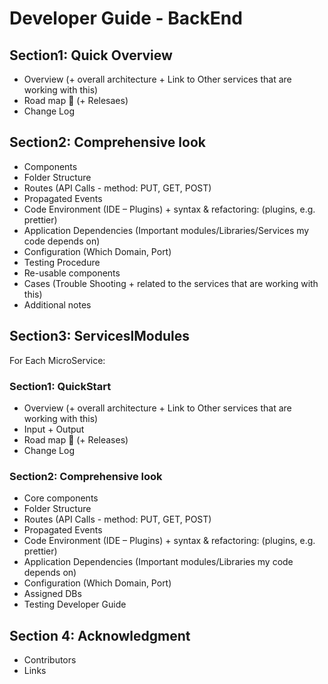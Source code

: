 # Developer Guide - BackEnd

## Section1: Quick Overview
- Overview (+ overall architecture + Link to Other services that are working with this)
- Road map 🚧 (+ Relesaes)
- Change Log

## Section2: Comprehensive look
- Components
- Folder Structure
- Routes (API Calls - method: PUT, GET, POST)
- Propagated Events
- Code Environment (IDE – Plugins) + syntax & refactoring: (plugins, e.g. prettier)
- Application Dependencies (Important modules/Libraries/Services my code depends on)
- Configuration (Which Domain, Port)
- Testing Procedure
- Re-usable components
- Cases (Trouble Shooting + related to the services that are working with this)
- Additional notes

## Section3: ServiceslModules
For Each MicroService:

### Section1: QuickStart
- Overview (+ overall architecture + Link to Other services that are working with this)
- Input + Output
- Road map 🚧 (+ Releases)
- Change Log

### Section2: Comprehensive look
- Core components
- Folder Structure
- Routes (API Calls - method: PUT, GET, POST)
- Propagated Events
- Code Environment (IDE – Plugins) + syntax & refactoring: (plugins, e.g. prettier)
- Application Dependencies (Important modules/Libraries my code depends on)
- Configuration (Which Domain, Port)
- Assigned DBs
- Testing Developer Guide

## Section 4: Acknowledgment
- Contributors
- Links